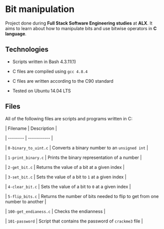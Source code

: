 # Bit manipulation

Project done during **Full Stack Software Engineering studies** at **ALX**. It aims to learn about how to manipulate bits and use bitwise operators in **C language**.



## Technologies

* Scripts written in Bash 4.3.11(1)

* C files are compiled using `gcc 4.8.4`

* C files are written according to the C90 standard

* Tested on Ubuntu 14.04 LTS



## Files

All of the following files are scripts and programs written in C:



| Filename | Description |

| -------- | ----------- |

| `0-binary_to_uint.c` | Converts a binary number to an `unsigned int` |

| `1-print_binary.c` | Prints the binary representation of a number |

| `2-get_bit.c` | Returns the value of a bit at a given index |

| `3-set_bit.c` | Sets the value of a bit to `1` at a given index |

| `4-clear_bit.c` | Sets the value of a bit to `0` at a given index |

| `5-flip_bits.c` | Returns the number of bits needed to flip to get from one number to another |

| `100-get_endianess.c` | Checks the endianness |

| `101-password` | Script that contains the password of `crackme3` file |


